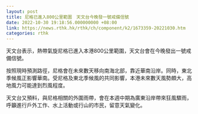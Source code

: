 ```yaml
---
layout: post
title: 尼格已進入800公里範圍　天文台今晚發一號戒備信號
date: 2022-10-30 19:18:56.000000000 +08:00
link: https://news.rthk.hk/rthk/ch/component/k2/1673359-20221030.htm
categories: rthk
---
```


天文台表示，熱帶氣旋尼格已進入本港800公里範圍，天文台會在今晚發出一號戒備信號。

按照現時預測路徑，尼格會在未來數天移向南海北部，靠近華南沿岸。同時，東北季候風正影響華南。受尼格及東北季候風的共同影響，本港未來數天風勢頗大，高地風力可能達到烈風程度。

天文台又預料，與尼格相關的外圍雨帶，會在本週中期為廣東沿岸帶來狂風驟雨，呼籲進行戶外工作、水上活動或行山的市民，留意天氣變化。
